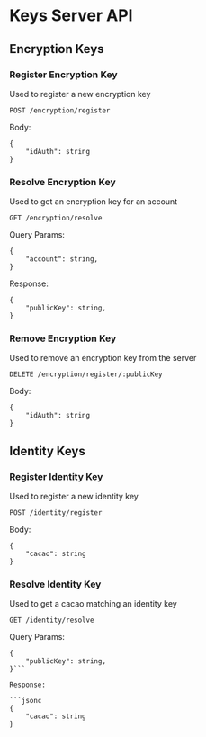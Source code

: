 # Keys Server API

## Encryption Keys

### Register Encryption Key

Used to register a new encryption key

`POST /encryption/register`

Body:

```jsonc
{
    "idAuth": string
}
```

### Resolve Encryption Key

Used to get an encryption key for an account

`GET /encryption/resolve`

Query Params:

```jsonc
{
    "account": string,
}
```

Response:

```jsonc
{
    "publicKey": string,
}
```

### Remove Encryption Key

Used to remove an encryption key from the server

`DELETE /encryption/register/:publicKey`

Body:

```jsonc
{
    "idAuth": string
}
```

## Identity Keys

### Register Identity Key

Used to register a new identity key

`POST /identity/register`

Body:

```jsonc
{
    "cacao": string
}
```

### Resolve Identity Key

Used to get a cacao matching an identity key

`GET /identity/resolve`

Query Params:

```jsonc
{
    "publicKey": string,
}```

Response:

```jsonc
{
    "cacao": string
}
```
